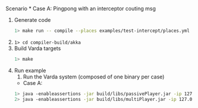 Scenario
    * Case A: Pingpong with an interceptor couting msg 

1. Generate code
    ```bash
    1> make run -- compile --places examples/test-intercept/places.yml --targets examples/test-intercept/targets.yml --filename examples/test-intercept/test.varch --impl examples/test-intercept/test.vimpl --provenance 0
    ```
2. ```1> cd compiler-build/akka```
3. Build Varda targets
    ```bash
    1> make
    ```
4. Run example
    1. Run the Varda system (composed of one binary per case)
    * Case A:
    ```bash
    1> java -enableassertions -jar build/libs/passivePlayer.jar -ip 127.0.0.1 -p 25520 -s akka://systemProject_name@127.0.0.1:25520 -l 8080 -vp placeA 
    2> java -enableassertions -jar build/libs/multiPlayer.jar -ip 127.0.0.1 -p 25521 -s akka://systemProject_name@127.0.0.1:25520 -l 8080 -vp Cloud 
    ```
    ```